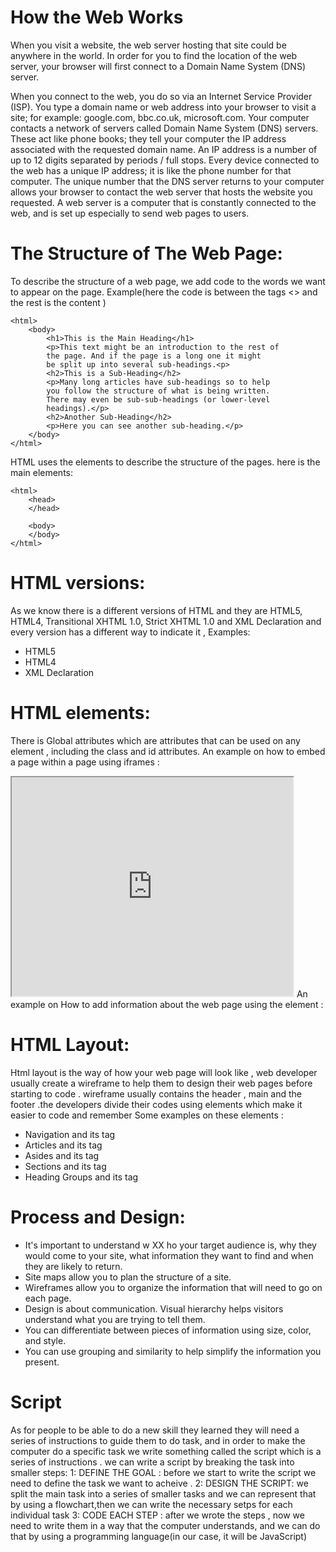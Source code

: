 # How the Web Works

When you visit a website, the web server
hosting that site could be anywhere in the
world. In order for you to find the location of
the web server, your browser will first connect
to a Domain Name System (DNS) server.

When you connect to the web,
you do so via an Internet Service
Provider (ISP). You type a
domain name or web address
into your browser to visit a site;
for example: google.com,
bbc.co.uk, microsoft.com.
Your computer contacts a
network of servers called
Domain Name System (DNS)
servers. These act like phone
books; they tell your computer
the IP address associated with
the requested domain name.
An IP address is a number
of up to 12 digits separated
by periods / full stops. Every
device connected to the web
has a unique IP address; it is
like the phone number for that
computer.
The unique number that the
DNS server returns to your
computer allows your browser
to contact the web server
that hosts the website you
requested. A web server is a
computer that is constantly
connected to the web, and is set
up especially to send web pages
to users.



# The Structure of The Web Page:

To describe the structure of a web page, we add code to the words we want
to appear on the page.
Example(here the code is between the tags <> and the rest is the content )   

	<html>
		<body>
			<h1>This is the Main Heading</h1>
			<p>This text might be an introduction to the rest of
			the page. And if the page is a long one it might
			be split up into several sub-headings.<p>
			<h2>This is a Sub-Heading</h2>
			<p>Many long articles have sub-headings so to help
			you follow the structure of what is being written.
			There may even be sub-sub-headings (or lower-level
			headings).</p>
			<h2>Another Sub-Heading</h2>
			<p>Here you can see another sub-heading.</p>
		</body>
	</html>


HTML uses the elements to describe the structure of the pages.
here is the main elements:
	
	<html>
		<head>
		</head>

		<body>
		</body>
	</html>


# HTML versions:
As we know there is a different versions of HTML and they are HTML5, HTML4, Transitional XHTML 1.0, Strict XHTML 1.0 and XML Declaration and every version has a different way to indicate it , Examples:

* HTML5
* HTML4
* XML Declaration

# HTML elements:
There is Global attributes which are attributes that can be used on any element , including the class and id attributes. An example on how to embed a page within a page using iframes :

<iframe width="450" height="350" src="http://maps.google.co.uk/maps?q=moma+new+york &output=embed"> </iframe>
An example on How to add information about the web page using the element :

<title>Information About Your Pages</title>


# HTML Layout:
Html layout is the way of how your web page will look like , web developer usually create a wireframe to help them to design their web pages before starting to code . wireframe usually contains the header , main and the footer .the developers divide their codes using elements which make it easier to code and remember Some examples on these elements :

* Navigation and its tag
* Articles and its tag
* Asides and its tag
* Sections and its tag
* Heading Groups and its tag

# Process and Design:
* It's important to understand w XX ho your target audience
is, why they would come to your site, what information
they want to find and when they are likely to return.
* Site maps allow you to plan the structure of a site.
* Wireframes allow you to organize the information that
will need to go on each page.
* Design is about communication. Visual hierarchy helps
visitors understand what you are trying to tell them.
* You can differentiate between pieces of information
using size, color, and style.
* You can use grouping and similarity to help simplify
the information you present.

# Script 
As for people to be able to do a new skill they learned they will need a series of instructions to guide them to do task, and in order to make the computer do a specific task we write something called the script which is a series of instructions . we can write a script by breaking the task into smaller steps: 
1: DEFINE THE GOAL : before we start to write the script we need to define the task we want to acheive . 
2: DESIGN THE SCRIPT: we split the main task into a series of smaller tasks and we can represent that by using a flowchart,then we can write the necessary setps for each individual task 
3: CODE EACH STEP : after we wrote the steps , now we need to write them in a way that the computer understands, and we can do that by using a programming language(in our case, it will be JavaScript)





